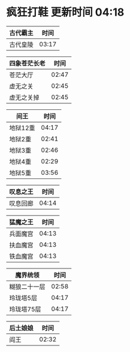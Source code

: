 # 疯狂打鞋 更新时间 04:18

| 古代霸主   | 时间    |
|--------|-------|
| 古代皇陵 | 03:17 |

| 四象苍茫长老   | 时间    |
|--------|-------|
| 苍茫大厅 | 02:47 |
| 虚无之关 | 02:45 |
| 虚无之关掉 | 02:45 |

| 间王   | 时间    |
|--------|-------|
| 地狱12重 | 04:17 |
| 地狱2重 | 02:41 |
| 地狱3重 | 02:46 |
| 地狱4重 | 02:29 |
| 地狱5重 | 03:56 |

| 叹息之王   | 时间    |
|--------|-------|
| 叹息回廊 | 04:14 |

| 猛魔之王   | 时间    |
|--------|-------|
| 兵面魔宫 | 04:13 |
| 扶血魔宫 | 04:13 |
| 铁血魔宫 | 04:13 |

| 魔界统领   | 时间    |
|--------|-------|
| 糊狼二十一层 | 02:58 |
| 玲珑塔5层 | 04:17 |
| 玲珑塔75层 | 04:17 |

| 后土娘娘   | 时间    |
|--------|-------|
| 阎王 | 02:32 |